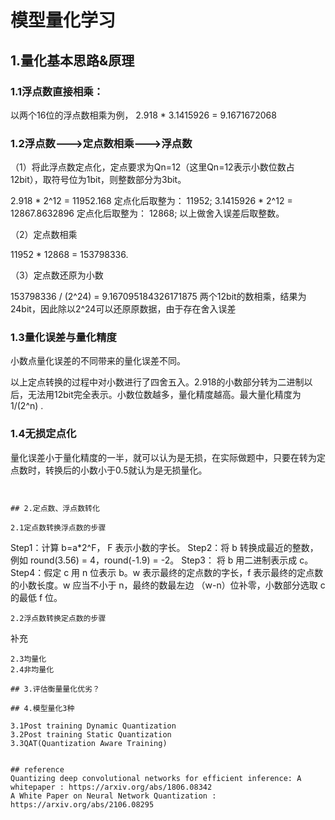 # 模型量化学习

## 1.量化基本思路&原理

### 1.1浮点数直接相乘：
以两个16位的浮点数相乘为例，
2.918 * 3.1415926 = 9.1671672068

### 1.2浮点数--->定点数相乘--->浮点数
（1）将此浮点数定点化，定点要求为Qn=12（这里Qn=12表示小数位数占12bit），取符号位为1bit，则整数部分为3bit。

2.918 * 2^12 = 11952.168  定点化后取整为： 11952;
3.1415926 * 2^12 = 12867.8632896 定点化后取整为： 12868;
以上做舍入误差后取整数。

（2）定点数相乘

11952 * 12868 = 153798336.

（3）定点数还原为小数

153798336 / (2^24) = 9.167095184326171875
两个12bit的数相乘，结果为24bit，因此除以2^24可以还原原数据，由于存在舍入误差


### 1.3量化误差与量化精度

小数点量化误差的不同带来的量化误差不同。

以上定点转换的过程中对小数进行了四舍五入。2.918的小数部分转为二进制以后，无法用12bit完全表示。小数位数越多，量化精度越高。最大量化精度为 1/(2^n) .

### 1.4无损定点化

量化误差小于量化精度的一半，就可以认为是无损，在实际做题中，只要在转为定点数时，转换后的小数小于0.5就认为是无损量化。
```


## 2.定点数、浮点数转化

2.1定点数转换浮点数的步骤
```
Step1：计算 b=a*2^F， F 表示小数的字长。
Step2：将 b 转换成最近的整数，例如 round(3.56) = 4，round(-1.9) = -2。
Step3： 将 b 用二进制表示成 c。
Step4：假定 c 用 n 位表示 b。w 表示最终的定点数的字长，f 表示最终的定点数的小数长度。w 应当不小于 n，最终的数最左边 （w-n）位补零，小数部分选取 c 的最低 f 位。
```
2.2浮点数转换定点数的步骤
```
补充
```
2.3均量化
2.4非均量化

## 3.评估衡量量化优劣？

## 4.模型量化3种

3.1Post training Dynamic Quantization
3.2Post training Static Quantization
3.3QAT(Quantization Aware Training)


## reference
Quantizing deep convolutional networks for efficient inference: A whitepaper : https://arxiv.org/abs/1806.08342
A White Paper on Neural Network Quantization : https://arxiv.org/abs/2106.08295
